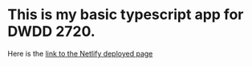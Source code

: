 # This is my basic typescript app for DWDD 2720. 
Here is the [link to the Netlify deployed page](https://nolan-2720-app.netlify.app/) 
